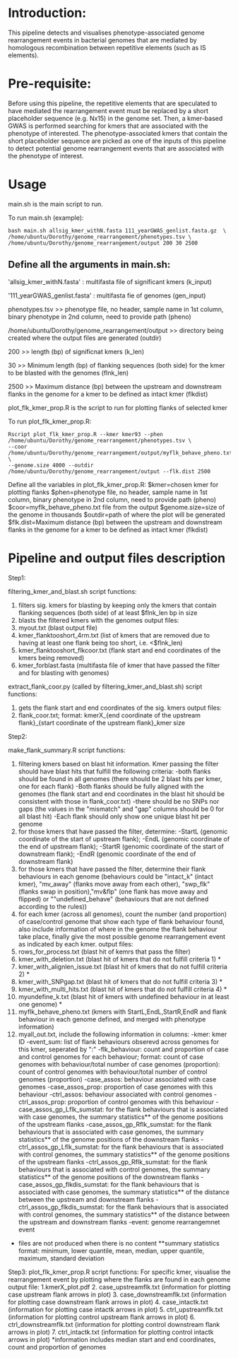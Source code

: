 # Introduction: 
This pipeline detects and visualises phenotype-associated genome rearrangement events in bacterial genomes that are mediated by homologous recombination between repetitive elements (such as IS elements). 

# Pre-requisite:
Before using this pipeline, the repetitive elements that are speculated to have mediated the rearrangement event must be replaced by a short placeholder sequence (e.g. Nx15) in the genome set. Then, a kmer-based GWAS is performed searching for kmers that are associated with the phenotype of interested. The phenotype-associated kmers that contain the short placeholder sequence are picked as one of the inputs of this pipeline to detect potential genome rearrangement events that are associated with the phenotype of interest.

# Usage

main.sh is the main script to run. 

To run main.sh (example):

```
bash main.sh allsig_kmer_withN.fasta 111_yearGWAS_genlist.fasta.gz  \
/home/ubuntu/Dorothy/genome_rearrangement/phenotypes.tsv \
/home/ubuntu/Dorothy/genome_rearrangement/output 200 30 2500
```

## Define all the arguments in main.sh:

'allsig_kmer_withN.fasta' : multifasta file of significant kmers (k_input)

'111_yearGWAS_genlist.fasta' : multifasta fie of genomes (gen_input)

phenotypes.tsv >> phenotype file, no header, sample name in 1st column, binary phenotype in 2nd column, need to provide path (pheno)

/home/ubuntu/Dorothy/genome_rearrangement/output >> directory being created where the output files are generated (outdir)

200 >> length (bp) of significnat kmers (k_len)

30 >> Minimum length (bp) of flanking sequences (both side) for the kmer to be blasted with the genomes (flnk_len)

2500 >> Maximum distance (bp) between the upstream and downstream flanks in the genome for a kmer to be defined as intact kmer (flkdist)



plot_flk_kmer_prop.R is the script to run for plotting flanks of selected kmer

To run plot_flk_kmer_prop.R:
```
Rscript plot_flk_kmer_prop.R --kmer kmer93 --phen /home/ubuntu/Dorothy/genome_rearrangement/phenotypes.tsv \
--coor /home/ubuntu/Dorothy/genome_rearrangement/output/myflk_behave_pheno.txt \
--genome.size 4000 --outdir /home/ubuntu/Dorothy/genome_rearrangement/output --flk.dist 2500
```

Define all the variables in plot_flk_kmer_prop.R:
$kmer=chosen kmer for plotting flanks
$phen=phenotype file, no header, sample name in 1st column, binary phenotype in 2nd column, need to provide path (pheno)
$coor=myflk_behave_pheno.txt file from the output
$genome.size=size of the genome in thousands
$outdir=path of where the plot will be generated
$flk.dist=Maximum distance (bp) between the upstream and downstream flanks in the genome for a kmer to be defined as intact kmer (flkdist)


# Pipeline and output files description

Step1:

filtering_kmer_and_blast.sh
script functions:
1. filters sig. kmers for blasting by keeping only the kmers that contain flanking sequences (both side) of at least $flnk_len bp in size
2. blasts the filtered kmers with the genomes
output files: 
1. myout.txt (blast output file)
2. kmer_flanktooshort_4rm.txt (list of kmers that are removed due to having at least one flank being too short, i.e. <$flnk_len)
3. kmer_flanktooshort_flkcoor.txt (flank start and end coordinates of the kmers being removed)
4. kmer_forblast.fasta (multifasta file of kmer that have passed the filter and for blasting with genomes)


extract_flank_coor.py (called by filtering_kmer_and_blast.sh)
script functions:
1. gets the flank start and end coordinates of the sig. kmers
output files: 
1. flank_coor.txt; format: kmerX_{end coordinate of the upstream flank}_{start coordinate of the upstream flank}_kmer size


Step2:

make_flank_summary.R
script functions:
1. filtering kmers based on blast hit information. Kmer passing the filter should have blast hits that fulfill the following criteria:
-both flanks should be found in all genomes (there should be 2 blast hits per kmer, one for each flank)
-Both flanks should be fully aligned with the genomes (the flank start and end coordinates in the blast hit should be consistent 
with those in flank_coor.txt)
-there should be no SNPs nor gaps (the values in the "mismatch" and "gap" columns should be 0 for all blast hit)
-Each flank should only show one unique blast hit per genome
2. for those kmers that have passed the filter, determine:
-StartL (genomic coordinate of the start of upstream flank);
-EndL (genomic coordinate of the end of upstream flank);
-StartR (genomic coordinate of the start of downstream flank);
-EndR (genomic coordinate of the end of downstream flank)
3. for those kmers that have passed the filter, determine their flank behaviours in each genome (behaviours could be 
"intact_k" (intact kmer), "mv_away" (flanks move away from each other), "swp_flk" (flanks swap in position),"mv&flp" (one flank has 
move away and flipped) or ""undefined_behave" (behaviours that are not defined according to the rules))
4. for each kmer (across all genomes), count the number (and proportion) of case/control genome that show each type of flank behaviour found, 
also include information of where in the genome the flank behaviour take place, finally give the most possible genome rearrangement event 
as indicated by each kmer.
output files: 
1. rows_for_process.txt (blast hit of kemrs that pass the filter)
2. kmer_with_deletion.txt (blast hit of kmers that do not fulfill criteria 1) *
3. kmer_with_alignlen_issue.txt (blast hit of kmers that do not fulfill criteria 2) *
4. kmer_with_SNPgap.txt (blast hit of kmers that do not fulfill criteria 3) * 
5. kmer_with_multi_hits.txt (blast hit of kmers that do not fulfill criteria 4) *
6. myundefine_k.txt (blast hit of kmers with undefined behaviour in at least one genome) *
7. myflk_behave_pheno.txt (kmers with StartL,EndL,StartR,EndR and flank behaviour in each genome defined, and merged with phenotype information)
8. myall_out.txt, include the following information in columns:
-kmer: kmer ID
-event_sum: list of flank behaviours obserevd across genomes for this kmer, seperated by ":"
-flk_behaviour: count and proportion of case and control genomes for each behaviour; format: count of case genomes with behaviour/total number of case genomes (proportion): count of control genomes with behaviour/total number of control genomes (proportion)
-case_assos: behaviour associated with case genomes
-case_assos_prop: proportion of case genomes with this behaviour
-ctrl_assos: behaviour associated with control genomes
-ctrl_assos_prop: proportion of control genomes with this behaviour
-case_assos_gp_Lflk_sumstat: for the flank behaviours that is associated with case genomes, the summary statistics** of the genome positions of the upstream flanks
-case_assos_gp_Rflk_sumstat: for the flank behaviours that is associated with case genomes, the summary statistics** of the genome positions of the downstream flanks
-ctrl_assos_gp_Lflk_sumstat: for the flank behaviours that is associated with control genomes, the summary statistics** of the genome positions of the upstream flanks
-ctrl_assos_gp_Rflk_sumstat: for the flank behaviours that is associated with control genomes, the summary statistics** of the genome positions of the downstream flanks
-case_assos_gp_flkdis_sumstat: for the flank behaviours that is associated with case genomes, the summary statistics** of the distance between the upstream and downstream flanks
-ctrl_assos_gp_flkdis_sumstat: for the flank behaviours that is associated with control genomes, the summary statistics** of the distance between the upstream and downstream flanks
-event: genome rearrangemnet event

* files are not produced when there is no content
**summary statistics format: minimum, lower quantile, mean, median, upper quantile, maximum, standard deviation

Step3:
plot_flk_kmer_prop.R
script functions: 
For specific kmer, visualise the rearrangement event by plotting where the flanks are found in each genome
output file: 
1.kmerX_plot.pdf 
2. case_upstreamflk.txt (information for plotting case upstream flank arrows in plot)
3. case_downstreamflk.txt (information for plotting case downstream flank arrows in plot)
4. case_intactk.txt (information for plotting case intactk arrows in plot)
5. ctrl_upstreamflk.txt (information for plotting control upstream flank arrows in plot)
6. ctrl_downstreamflk.txt (information for plotting control downstream flank arrows in plot)
7. ctrl_intactk.txt (information for plotting control intactk arrows in plot)
*information includes median start and end coordinates, count and proportion of genomes
